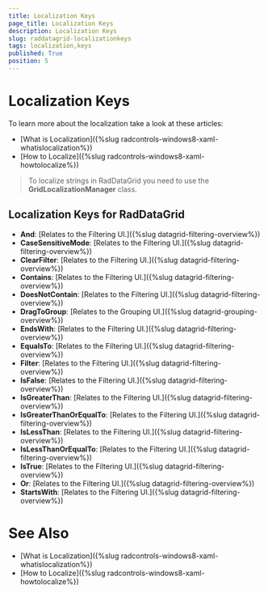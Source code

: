 ```yaml
---
title: Localization Keys
page_title: Localization Keys
description: Localization Keys
slug: raddatagrid-localizationkeys
tags: localization,keys
published: True
position: 5
---
```


# Localization Keys

To learn more about the localization take a look at these articles:

* [What is Localization]({%slug radcontrols-windows8-xaml-whatislocalization%})
* [How to Localize]({%slug radcontrols-windows8-xaml-howtolocalize%})

>To localize strings in RadDataGrid you need to use the **GridLocalizationManager** class.

## Localization Keys for RadDataGrid

* **And**: [Relates to the Filtering UI.]({%slug datagrid-filtering-overview%})
* **CaseSensitiveMode**: [Relates to the Filtering UI.]({%slug datagrid-filtering-overview%})
* **ClearFilter**: [Relates to the Filtering UI.]({%slug datagrid-filtering-overview%})
* **Contains**: [Relates to the Filtering UI.]({%slug datagrid-filtering-overview%})
* **DoesNotContain**: [Relates to the Filtering UI.]({%slug datagrid-filtering-overview%})
* **DragToGroup**: [Relates to the Grouping UI.]({%slug datagrid-grouping-overview%})
* **EndsWith**: [Relates to the Filtering UI.]({%slug datagrid-filtering-overview%})
* **EqualsTo**: [Relates to the Filtering UI.]({%slug datagrid-filtering-overview%})
* **Filter**: [Relates to the Filtering UI.]({%slug datagrid-filtering-overview%})
* **IsFalse**: [Relates to the Filtering UI.]({%slug datagrid-filtering-overview%})
* **IsGreaterThan**: [Relates to the Filtering UI.]({%slug datagrid-filtering-overview%})
* **IsGreaterThanOrEqualTo**: [Relates to the Filtering UI.]({%slug datagrid-filtering-overview%})
* **IsLessThan**: [Relates to the Filtering UI.]({%slug datagrid-filtering-overview%})
* **IsLessThanOrEqualTo**: [Relates to the Filtering UI.]({%slug datagrid-filtering-overview%})
* **IsTrue**: [Relates to the Filtering UI.]({%slug datagrid-filtering-overview%})
* **Or**: [Relates to the Filtering UI.]({%slug datagrid-filtering-overview%})
* **StartsWith**: [Relates to the Filtering UI.]({%slug datagrid-filtering-overview%})</table>

# See Also

 * [What is Localization]({%slug radcontrols-windows8-xaml-whatislocalization%})
 * [How to Localize]({%slug radcontrols-windows8-xaml-howtolocalize%})
